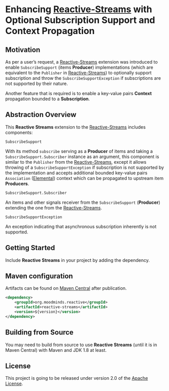 # Enhancing [Reactive-Streams](https://github.com/reactive-streams/reactive-streams-jvm) with Optional Subscription Support and Context Propagation

## Motivation

As per a user’s request, a [Reactive-Streams](https://github.com/reactive-streams/reactive-streams-jvm) extension was introduced
to enable `SubscribeSupport` (items **Producer**) implementations (which are equivalent to the `Publisher` in [Reactive-Streams](https://github.com/reactive-streams/reactive-streams-jvm))
to optionally support subscription and throw the `SubscribeSupportException` if subscriptions are not supported by their nature.

Another feature that is required is to enable a key-value pairs **Context** propagation bounded to a **Subscription**.

## Abstraction Overview

This **Reactive Streams** extension to the [Reactive-Streams](https://github.com/reactive-streams/reactive-streams-jvm) includes components:

`SubscribeSupport`

With its method `subscribe` serving as a **Producer** of items and taking a `SubscribeSupport.Subscriber`
instance as an argument, this component is similar to the `Publisher` from the [Reactive-Streams](https://github.com/reactive-streams/reactive-streams-jvm),
except it allows throwing of a `SubscribeSupportException` if subscription is not supported by the implementation and
accepts additional bounded key-value pairs `Association` ([Elemental](https://github.com/MoodMinds/elemental)) context
which can be propagated to upstream item **Producers**.

`SubscribeSupport.Subscriber`

An items and other signals receiver from the `SubscribeSupport` (**Producer**) extending the one from the
[Reactive-Streams](https://github.com/reactive-streams/reactive-streams-jvm).

`SubscribeSupportException`

An exception indicating that asynchronous subscription inherently is not supported.

## Getting Started

Include **Reactive Streams** in your project by adding the dependency.

## Maven configuration

Artifacts can be found on [Maven Central](https://search.maven.org/) after publication.

```xml
<dependency>
    <groupId>org.moodminds.reactive</groupId>
    <artifactId>reactive-streams</artifactId>
    <version>${version}</version>
</dependency>
```

## Building from Source

You may need to build from source to use **Reactive Streams** (until it is in Maven Central) with Maven and JDK 1.8 at least.

## License
This project is going to be released under version 2.0 of the [Apache License][l].

[l]: https://www.apache.org/licenses/LICENSE-2.0
